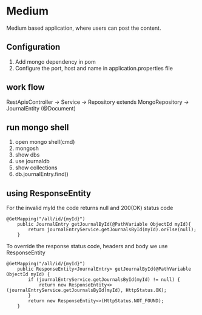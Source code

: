 # Medium
Medium based application, where users can post the content.

## Configuration
1. Add mongo dependency in pom
2. Configure the port, host and name in application.properties file

## work flow
RestApisController -> Service -> Repository extends MongoRepository -> JournalEntity (@Document) 

## run mongo shell
1. open mongo shell(cmd)
2. mongosh
3. show dbs
4. use journaldb
5. show collections
6. db.journalEntry.find()

## using ResponseEntity
For the invalid myId the code returns null and 200(OK) status code
```
@GetMapping("/all/id/{myId}")
    public JournalEntry getJournalById(@PathVariable ObjectId myId){
        return journalEntryService.getJournalsById(myId).orElse(null);
    }
```
To override the response status code, headers and body we use ResponseEntity
```
@GetMapping("/all/id/{myId}")
    public ResponseEntity<JournalEntry> getJournalById(@PathVariable ObjectId myId) {
        if (journalEntryService.getJournalsById(myId) != null) {
            return new ResponseEntity<>(journalEntryService.getJournalsById(myId), HttpStatus.OK);
        }
        return new ResponseEntity<>(HttpStatus.NOT_FOUND);
    }
```

